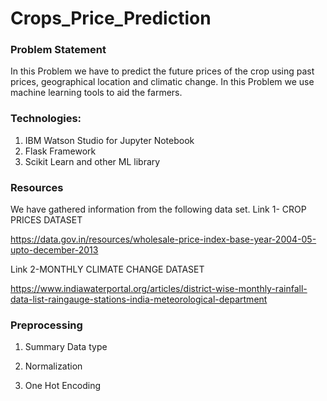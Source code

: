 # Crops_Price_Prediction

### Problem Statement

  In this Problem we have to predict the future prices of the crop using past prices, geographical location and climatic change. In this Problem we use machine learning tools to aid the farmers.
  
### Technologies:

1. IBM Watson Studio for Jupyter Notebook
2. Flask Framework
3. Scikit Learn and other ML library




### Resources

We have gathered information from the following data set.
Link 1- CROP PRICES DATASET

https://data.gov.in/resources/wholesale-price-index-base-year-2004-05-upto-december-2013

Link 2-MONTHLY CLIMATE CHANGE DATASET

https://www.indiawaterportal.org/articles/district-wise-monthly-rainfall-data-list-raingauge-stations-india-meteorological-department

### Preprocessing

1. Summary Data type

2. Normalization

3. One Hot Encoding
